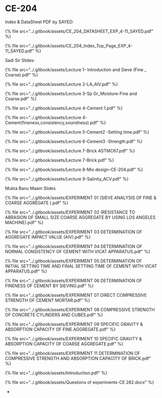 # CE-204

Index & DataSheet PDF by SAYED:

{% file src="../.gitbook/assets/CE_204_DATASHEET_EXP_4-11_SAYED.pdf" %}

{% file src="../.gitbook/assets/CE_204_Index_Top_Page_EXP_4-11_SAYED.pdf" %}

Sadi Sir Slides:

{% file src="../.gitbook/assets/Lecture 1- Introduction and Sieve (Fine _ Coarse).pdf" %}

{% file src="../.gitbook/assets/Lecture 2-LA_AIV.pdf" %}

{% file src="../.gitbook/assets/Lecture 3-Sp Gr_Moisture-Fine and Coarse.pdf" %}

{% file src="../.gitbook/assets/Lecture 4-Cement 1.pdf" %}

{% file src="../.gitbook/assets/Lecture 4-Cement(fineness,consistency,soundness).pdf" %}

{% file src="../.gitbook/assets/Lecture 5-Cement2 -Setting time.pdf" %}

{% file src="../.gitbook/assets/Lecture 6-Cement3 -Strength.pdf" %}

{% file src="../.gitbook/assets/Lecture 7-Brick ASTMC67.pdf" %}

{% file src="../.gitbook/assets/Lecture 7-Brick.pdf" %}

{% file src="../.gitbook/assets/Lecture 8-Mix design-CE-204.pdf" %}

{% file src="../.gitbook/assets/Lecture 9-Salinity_ACV.pdf" %}



Mukta Banu Maam Slides

{% file src="../.gitbook/assets/EXPERIMENT 01 (SIEVE ANALYSIS OF FINE & COARSE AGGREGATE ).pdf" %}

{% file src="../.gitbook/assets/EXPERIMENT 02 (RESISTANCE TO ABRASION OF SMALL SIZE COARSE AGGREGATE BY USING LOS ANGELES MACHINE).pdf" %}

{% file src="../.gitbook/assets/EXPERIMENT 03 DETERMINATION OF AGGREGATE IMPACT VALUE (AIV).pdf" %}

{% file src="../.gitbook/assets/EXPERIMENT 04 DETERMINATION OF NORMAL CONSISTENCY OF CEMENT WITH VICAT APPARATUS.pdf" %}

{% file src="../.gitbook/assets/EXPERIMENT 05 DETERMINATION OF INITIAL SETTING TIME AND FINAL SETTING TIME OF CEMENT WITH VICAT APPARATUS.pdf" %}

{% file src="../.gitbook/assets/EXPERIMENT 06 DETERMINATION OF FINENESS OF CEMENT BY SIEVING.pdf" %}

{% file src="../.gitbook/assets/EXPERIMENT 07 DIRECT COMPRESSIVE STRENGTH OF CEMENT MORTAR.pdf" %}

{% file src="../.gitbook/assets/EXPERIMENT 08 COMPRESSIVE STRENGTH OF CONCRETE CYLINDERS AND CUBES.pdf" %}

{% file src="../.gitbook/assets/EXPERIMENT 09 SPECIFIC GRAVITY & ABSORPTION CAPACITY OF FINE AGGREGATE.pdf" %}

{% file src="../.gitbook/assets/EXPERIMENT 10 SPECIFIC GRAVITY & ABSORPTION CAPACITY OF COARSE AGGREGATE.pdf" %}

{% file src="../.gitbook/assets/EXPERIMENT 11 DETERMINATION OF COMPRESSIVE STRENGTH AND ABSORPTION CAPACITY OF BRICK.pdf" %}

{% file src="../.gitbook/assets/Introduction.pdf" %}

{% file src="../.gitbook/assets/Questions of experiments-CE 282.docx" %}

*
